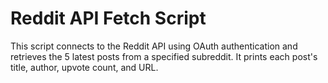 # Reddit API Fetch Script
This script connects to the Reddit API using OAuth authentication and retrieves the 5 latest posts from a specified subreddit. It prints each post's title, author, upvote count, and URL.
